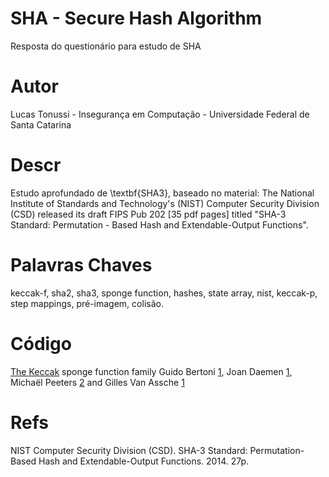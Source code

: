 # SHA - Secure Hash Algorithm
Resposta do questionário para estudo de SHA

# Autor
Lucas Tonussi - Insegurança em Computação - Universidade Federal de Santa
Catarina

# Descr
Estudo aprofundado de \textbf{SHA3}, baseado no material: The National Institute
of Standards and Technology's (NIST) Computer Security Division (CSD) released
its draft FIPS Pub 202 [35 pdf pages] titled "SHA-3 Standard: Permutation -
Based Hash and Extendable-Output Functions".

# Palavras Chaves
keccak-f, sha2, sha3, sponge function, hashes, state array, nist, keccak-p,
step mappings, pré-imagem, colisão.

# Código
[The Keccak](http://keccak.noekeon.org/) sponge function family Guido Bertoni [1], Joan Daemen [1], Michaël Peeters [2] and Gilles Van Assche [1]

# Refs
NIST Computer Security Division (CSD). SHA-3 Standard:
Permutation-Based Hash and Extendable-Output Functions. 2014. 27p.

[1]: http://www.st.com/ "STMicroelectronics"
[2]: http://www.nxp.com/ "NXP Semiconductors"
